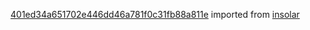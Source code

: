 [401ed34a651702e446dd46a781f0c31fb88a811e](https://github.com/insolar/insolar/commit/401ed34a651702e446dd46a781f0c31fb88a811e) imported from [insolar](https://github.com/insolar/insolar)
